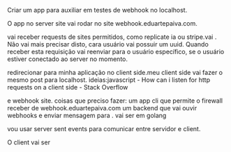 Criar um app para auxiliar em testes de webhook no localhost.

O app no server site vai rodar no site webhook.eduartepaiva.com.

vai receber requests de sites permitidos, como replicate ia ou stripe.vai .  
Não vai mais precisar disto, cara usuário vai possuir um uuid.
Quando receber esta requisição vai reenviar para o usuário específico, se o usuário estiver
conectado ao server no momento.

redirecionar para minha aplicação no client side.meu client side vai fazer o mesmo post para localhost.
ideias:javascript - How can i listen for http requests on a client side - Stack Overflow

e webhook site.
coisas que preciso fazer:
um app cli que permite o firewall receber de webhook.eduartepaiva.com
um backend que vai ouvir webhooks e enviar mensagem para .
vai ser em golang

vou usar server sent events para comunicar entre servidor e client.

O client vai ser
